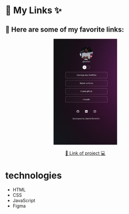<h1>🌟 My Links ✨</h1>
<h2>🚀 Here are some of my favorite links:</h2>  
<p align="center">
<img src=".github/devlink2.png" alt="Description of image" width="200px">
</p>

<p align="center">
  <a href="https://links-my.netlify.app/">🔗 Link of project 💻</a>
</p>

# technologies

- HTML
- CSS
- JavaScript
- Figma
